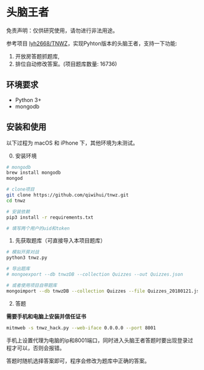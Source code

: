 # 头脑王者

免责声明：仅供研究使用，请勿进行非法用途。

参考项目 [lyh2668/TNWZ](https://github.com/lyh2668/TNWZ)，实现Pyhton版本的头脑王者，支持一下功能:
1. 开放房答题抓题库, 
2. 排位自动修改答案。(项目题库数量: 16736)

## 环境要求

- Python 3+
- mongodb

## 安装和使用

以下过程为 macOS 和 iPhone 下，其他环境为未测试。

0. 安装环境

```sh
# mongodb
brew install mongodb
mongod

# clone项目
git clone https://github.com/qiwihui/tnwz.git
cd tnwz

# 安装依赖
pip3 install -r requirements.txt

# 填写两个用户的uid和token

```

1. 先获取题库（可直接导入本项目题库）

```sh
# 模拟开房对战
python3 tnwz.py

# 导出题库
# mongoexport --db tnwzDB --collection Quizzes --out Quizzes.json

# 或者使用项目自带题库
mongoimport --db tnwzDB --collection Quizzes --file Quizzes_20180121.json
```

2. 答题

**需要手机和电脑上安装并信任证书**

```sh
mitmweb -s tnwz_hack.py --web-iface 0.0.0.0 --port 8001
```

手机上设置代理为电脑的ip和8001端口，同时进入头脑王者答题时要出现登录过程才可以，否则会报错。

答题时随机选择答案即可，程序会修改为题库中正确的答案。
